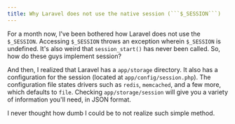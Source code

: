 ```yaml
---
title: Why Laravel does not use the native session (```$_SESSION```)
---
```


For a month now, I've been bothered how Laravel does not use the ```$_SESSION```. Accessing ```$_SESSION``` throws an exception wherein ```$_SESSION``` is undefined. It's also weird that ```session_start()``` has never been called. So, how do these guys implement session?

And then, I realized that Laravel has a ```app/storage``` directory. It also has a configuration for the session (located at ```app/config/session.php```). The configuration file states drivers such as ```redis```, ```memcached```, and a few more, which defaults to ```file```. Checking ```app/storage/session``` will give you a variety of information you'll need, in JSON format.

I never thought how dumb I could be to not realize such simple method.
